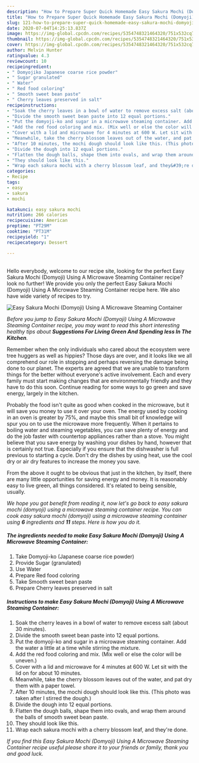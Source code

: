 ```yaml
---
description: "How to Prepare Super Quick Homemade Easy Sakura Mochi (Domyoji) Using A Microwave Steaming Container"
title: "How to Prepare Super Quick Homemade Easy Sakura Mochi (Domyoji) Using A Microwave Steaming Container"
slug: 121-how-to-prepare-super-quick-homemade-easy-sakura-mochi-domyoji-using-a-microwave-steaming-container
date: 2020-07-04T14:25:13.837Z
image: https://img-global.cpcdn.com/recipes/5354748321464320/751x532cq70/easy-sakura-mochi-domyoji-using-a-microwave-steaming-container-recipe-main-photo.jpg
thumbnail: https://img-global.cpcdn.com/recipes/5354748321464320/751x532cq70/easy-sakura-mochi-domyoji-using-a-microwave-steaming-container-recipe-main-photo.jpg
cover: https://img-global.cpcdn.com/recipes/5354748321464320/751x532cq70/easy-sakura-mochi-domyoji-using-a-microwave-steaming-container-recipe-main-photo.jpg
author: Melvin Hunter
ratingvalue: 4.3
reviewcount: 10
recipeingredient:
- " Domyojiko Japanese coarse rice powder"
- " Sugar granulated"
- " Water"
- " Red food coloring"
- " Smooth sweet bean paste"
- " Cherry leaves preserved in salt"
recipeinstructions:
- "Soak the cherry leaves in a bowl of water to remove excess salt (about 30 minutes)."
- "Divide the smooth sweet bean paste into 12 equal portions."
- "Put the domyoji-ko and sugar in a microwave steaming container. Add the water a little at a time while stirring the mixture."
- "Add the red food coloring and mix. (Mix well or else the color will be uneven.)"
- "Cover with a lid and microwave for 4 minutes at 600 W. Let sit with the lid on for about 10 minutes."
- "Meanwhile, take the cherry blossom leaves out of the water, and pat dry them with a paper towel."
- "After 10 minutes, the mochi dough should look like this. (This photo was taken after I stirred the dough.)"
- "Divide the dough into 12 equal portions."
- "Flatten the dough balls, shape them into ovals, and wrap them around the balls of smooth sweet bean paste."
- "They should look like this."
- "Wrap each sakura mochi with a cherry blossom leaf, and they&#39;re done."
categories:
- Recipe
tags:
- easy
- sakura
- mochi

katakunci: easy sakura mochi 
nutrition: 266 calories
recipecuisine: American
preptime: "PT29M"
cooktime: "PT31M"
recipeyield: "1"
recipecategory: Dessert

---
```

<br>
Hello everybody, welcome to our recipe site, looking for the perfect Easy Sakura Mochi (Domyoji) Using A Microwave Steaming Container recipe? look no further! We provide you only the perfect Easy Sakura Mochi (Domyoji) Using A Microwave Steaming Container recipe here. We also have wide variety of recipes to try.
<br>


![Easy Sakura Mochi (Domyoji) Using A Microwave Steaming Container](https://img-global.cpcdn.com/recipes/5354748321464320/751x532cq70/easy-sakura-mochi-domyoji-using-a-microwave-steaming-container-recipe-main-photo.jpg)

<i>Before you jump to Easy Sakura Mochi (Domyoji) Using A Microwave Steaming Container recipe, you may want to read this short interesting healthy tips about 
<strong>Suggestions For Living Green And Spending less In The Kitchen</strong>.</i>
</br>

Remember when the only individuals who cared about the ecosystem were tree huggers as well as hippies? Those days are over, and it looks like we all comprehend our role in stopping and perhaps reversing the damage being done to our planet. The experts are agreed that we are unable to transform things for the better without everyone's active involvement. Each and every family must start making changes that are environmentally friendly and they have to do this soon. Continue reading for some ways to go green and save energy, largely in the kitchen.

Probably the food isn't quite as good when cooked in the microwave, but it will save you money to use it over your oven. The energy used by cooking in an oven is greater by 75%, and maybe this small bit of knowledge will spur you on to use the microwave more frequently. When it pertains to boiling water and steaming vegetables, you can save plenty of energy and do the job faster with countertop appliances rather than a stove. You might believe that you save energy by washing your dishes by hand, however that is certainly not true. Especially if you ensure that the dishwasher is full previous to starting a cycle. Don't dry the dishes by using heat, use the cool dry or air dry features to increase the money you save.

From the above it ought to be obvious that just in the kitchen, by itself, there are many little opportunities for saving energy and money. It is reasonably easy to live green, all things considered. It's related to being sensible, usually.


<i>We hope you got benefit from reading it, now let's go back to easy sakura mochi (domyoji) using a microwave steaming container recipe. You can cook easy sakura mochi (domyoji) using a microwave steaming container using <strong>6</strong> ingredients and <strong>11</strong> steps. Here is how you do it.
</i>

##### The ingredients needed to make Easy Sakura Mochi (Domyoji) Using A Microwave Steaming Container:

1. Take  Domyoji-ko (Japanese coarse rice powder)
1. Provide  Sugar (granulated)
1. Use  Water
1. Prepare  Red food coloring
1. Take  Smooth sweet bean paste
1. Prepare  Cherry leaves preserved in salt


##### Instructions to make Easy Sakura Mochi (Domyoji) Using A Microwave Steaming Container:

1. Soak the cherry leaves in a bowl of water to remove excess salt (about 30 minutes).
1. Divide the smooth sweet bean paste into 12 equal portions.
1. Put the domyoji-ko and sugar in a microwave steaming container. Add the water a little at a time while stirring the mixture.
1. Add the red food coloring and mix. (Mix well or else the color will be uneven.)
1. Cover with a lid and microwave for 4 minutes at 600 W. Let sit with the lid on for about 10 minutes.
1. Meanwhile, take the cherry blossom leaves out of the water, and pat dry them with a paper towel.
1. After 10 minutes, the mochi dough should look like this. (This photo was taken after I stirred the dough.)
1. Divide the dough into 12 equal portions.
1. Flatten the dough balls, shape them into ovals, and wrap them around the balls of smooth sweet bean paste.
1. They should look like this.
1. Wrap each sakura mochi with a cherry blossom leaf, and they&#39;re done.


<i>If you find this Easy Sakura Mochi (Domyoji) Using A Microwave Steaming Container recipe useful please share it to your friends or family, thank you and good luck.</i>
